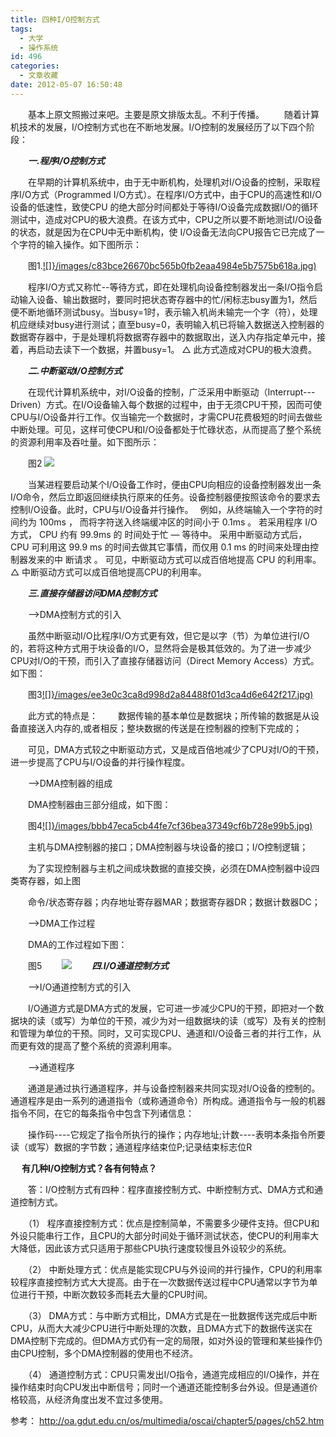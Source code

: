```yaml
---
title: 四种I/O控制方式
tags:
  - 大学
  - 操作系统
id: 496
categories:
  - 文章收藏
date: 2012-05-07 16:50:48
---
```


   　　基本上原文照搬过来吧。主要是原文排版太乱。不利于传播。
　　随着计算机技术的发展，I/O控制方式也在不断地发展。I/O控制的发展经历了以下四个阶段：

　　_**一.程序I/O控制方式**_

　　在早期的计算机系统中，由于无中断机构，处理机对I/O设备的控制，采取程序I/O方式（Programmed I/O方式）。在程序I/O方式中，由于CPU的高速性和I/O设备的低速性，致使CPU 的绝大部分时间都处于等待I/O设备完成数据I/O的循环测试中，造成对CPU的极大浪费。在该方式中，CPU之所以要不断地测试I/O设备的状态，就是因为在CPU中无中断机构，使 I/O设备无法向CPU报告它已完成了一个字符的输入操作。如下图所示：

　　图1.[![]}/images/c83bce26670bc565b0fb2eaa4984e5b7575b618a.jpg)](http://leaverimage.b0.upaiyun.com/21244_o.jpg)

　　程序I/O方式又称忙--等待方式，即在处理机向设备控制器发出一条I/O指令启动输入设备、输出数据时，要同时把状态寄存器中的忙/闲标志busy置为1，然后便不断地循环测试busy。当busy=1时，表示输入机尚未输完一个字（符），处理机应继续对busy进行测试；直至busy=0，表明输入机已将输入数据送入控制器的数据寄存器中，于是处理机将数据寄存器中的数据取出，送入内存指定单元中，接着，再启动去读下一个数据，并置busy=1。 △ 此方式造成对CPU的极大浪费。

　　_**二.中断驱动I/O控制方式**_

　　在现代计算机系统中，对I/O设备的控制，广泛采用中断驱动（Interrupt---Driven）方式。在I/O设备输入每个数据的过程中，由于无须CPU干预，因而可使CPU与I/O设备并行工作。仅当输完一个数据时，才需CPU花费极短的时间去做些中断处理。可见，这样可使CPU和I/O设备都处于忙碌状态，从而提高了整个系统的资源利用率及吞吐量。如下图所示：

　　图2
[![](/images/f053eaab91b09f2666fb13152a114677eea8c2da.jpg)](http://leaverimage.b0.upaiyun.com/21245_o.jpg)

　　当某进程要启动某个I/O设备工作时，便由CPU向相应的设备控制器发出一条I/O命令，然后立即返回继续执行原来的任务。设备控制器便按照该命令的要求去控制I/O设备。此时，CPU与I/O设备并行操作。　 例如，从终端输入一个字符的时间约为 100ms ， 而将字符送入终端缓冲区的时间小于 0.1ms 。 若采用程序 I/O 方式， CPU 约有 99.9ms 的 时间处于忙 — 等待中。 采用中断驱动方式后， CPU 可利用这 99.9 ms 的时间去做其它事情，而仅用 0.1 ms 的时间来处理由控制器发来的中 断请求 。 可见，中断驱动方式可以成百倍地提高 CPU 的利用率。△ 中断驱动方式可以成百倍地提高CPU的利用率。

　　_**三.直接存储器访问DMA控制方式**_

　　-->DMA控制方式的引入

　　虽然中断驱动I/O比程序I/O方式更有效，但它是以字（节）为单位进行I/O的，若将这种方式用于块设备的I/O，显然将会是极其低效的。为了进一步减少CPU对I/O的干预，而引入了直接存储器访问（Direct Memory Access）方式。如下图：

　　图3[![]}/images/ee3e0c3ca8d998d2a84488f01d3ca4d6e642f217.jpg)](http://leaverimage.b0.upaiyun.com/21246_o.jpg)

　　此方式的特点是：
　　数据传输的基本单位是数据块；所传输的数据是从设备直接送入内存的,或者相反；整块数据的传送是在控制器的控制下完成的；

　　可见，DMA方式较之中断驱动方式，又是成百倍地减少了CPU对I/O的干预，进一步提高了CPU与I/O设备的并行操作程度。

　　-->DMA控制器的组成

　　DMA控制器由三部分组成，如下图：

　　图4[![]}/images/bbb47eca5cb44fe7cf36bea37349cf6b728e99b5.jpg)](http://leaverimage.b0.upaiyun.com/21249_o.jpg)

　　主机与DMA控制器的接口；DMA控制器与块设备的接口；I/O控制逻辑；

　　为了实现控制器与主机之间成块数据的直接交换，必须在DMA控制器中设四类寄存器，如上图

　　命令/状态寄存器；内存地址寄存器MAR；数据寄存器DR；数据计数器DC；

　　-->DMA工作过程

　　DMA的工作过程如下图：

　　图5
　　[![](/images/14889b82ecfe048a30247ccbbf82d54d3484bc8e.jpg)](http://leaverimage.b0.upaiyun.com/21247_o.jpg)
　　_**四.I/O通道控制方式**_

　　-->I/O通道控制方式的引入

　　I/O通道方式是DMA方式的发展，它可进一步减少CPU的干预，即把对一个数据块的读（或写）为单位的干预，减少为对一组数据块的读（或写）及有关的控制和管理为单位的干预。同时，又可实现CPU、通道和I/O设备三者的并行工作，从而更有效的提高了整个系统的资源利用率。

　　-->通道程序

　　通道是通过执行通道程序，并与设备控制器来共同实现对I/O设备的控制的。通道程序是由一系列的通道指令（或称通道命令）所构成。通道指令与一般的机器指令不同，在它的每条指令中包含下列诸信息：

　　操作码----它规定了指令所执行的操作；内存地址;计数----表明本条指令所要读（或写）数据的字节数；通道程序结束位P;记录结束标志位R

　 **有几种I/O控制方式？各有何特点？**

　　答：I/O控制方式有四种：程序直接控制方式、中断控制方式、DMA方式和通道控制方式。

　　（1） 程序直接控制方式：优点是控制简单，不需要多少硬件支持。但CPU和外设只能串行工作，且CPU的大部分时间处于循环测试状态，使CPU的利用率大大降低，因此该方式只适用于那些CPU执行速度较慢且外设较少的系统。

　　（2） 中断处理方式：优点是能实现CPU与外设间的并行操作，CPU的利用率较程序直接控制方式大大提高。由于在一次数据传送过程中CPU通常以字节为单位进行干预，中断次数较多而耗去大量的CPU时间。

　　（3） DMA方式：与中断方式相比，DMA方式是在一批数据传送完成后中断CPU，从而大大减少CPU进行中断处理的次数，且DMA方式下的数据传送实在DMA控制下完成的。但DMA方式仍有一定的局限，如对外设的管理和某些操作仍由CPU控制，多个DMA控制器的使用也不经济。

　　（4） 通道控制方式：CPU只需发出I/O指令，通道完成相应的I/O操作，并在操作结束时向CPU发出中断信号；同时一个通道还能控制多台外设。但是通道价格较高，从经济角度出发不宜过多使用。

参考：
      http://oa.gdut.edu.cn/os/multimedia/oscai/chapter5/pages/ch52.htm